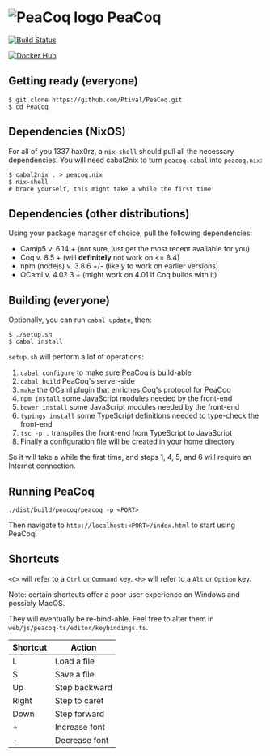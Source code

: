 ![PeaCoq logo](http://goto.ucsd.edu/~vrobert/peacoq.png) PeaCoq
===============================================================

[![Build Status](https://travis-ci.org/Ptival/PeaCoq.svg)](https://travis-ci.org/Ptival/PeaCoq)

[![Docker Hub](http://goto.ucsd.edu/~vrobert/docker.png)](https://hub.docker.com/r/ptival/peacoq/)

Getting ready (everyone)
------------------------

```
$ git clone https://github.com/Ptival/PeaCoq.git
$ cd PeaCoq
```

Dependencies (NixOS)
--------------------

For all of you 1337 hax0rz, a `nix-shell` should pull all the necessary dependencies.
You will need cabal2nix to turn `peacoq.cabal` into `peacoq.nix`:

```
$ cabal2nix . > peacoq.nix
$ nix-shell
# brace yourself, this might take a while the first time!
```

Dependencies (other distributions)
----------------------------------

Using your package manager of choice, pull the following dependencies:

* Camlp5       v. 6.14   +   (not sure, just get the most recent available for you)
* Coq          v. 8.5    +   (will **definitely** not work on <= 8.4)
* npm (nodejs) v. 3.8.6  +/- (likely to work on earlier versions)
* OCaml        v. 4.02.3 +   (might work on 4.01 if Coq builds with it)

Building (everyone)
-------------------

Optionally, you can run `cabal update`, then:

```
$ ./setup.sh
$ cabal install
```

`setup.sh` will perform a lot of operations:
1. `cabal configure` to make sure PeaCoq is build-able
2. `cabal build` PeaCoq's server-side
3. `make` the OCaml plugin that enriches Coq's protocol for PeaCoq
4. `npm install` some JavaScript modules needed by the front-end
5. `bower install` some JavaScript modules needed by the front-end
6. `typings install` some TypeScript definitions needed to type-check the front-end
7. `tsc -p .` transpiles the front-end from TypeScript to JavaScript
8. Finally a configuration file will be created in your home directory

So it will take a while the first time, and steps 1, 4, 5, and 6 will
require an Internet connection.

Running PeaCoq
--------------

```
./dist/build/peacoq/peacoq -p <PORT>
```

Then navigate to `http://localhost:<PORT>/index.html` to start using PeaCoq!

Shortcuts
---------

`<C>` will refer to a `Ctrl` or `Command` key.
`<M>` will refer to a `Alt` or `Option` key.

Note: certain shortcuts offer a poor user experience on Windows and possibly MacOS.

They will eventually be re-bind-able. Feel free to alter them in
`web/js/peacoq-ts/editor/keybindings.ts`.

| Shortcut      | Action        |
| ------------- | ------------- |
| <C> <M> L     | Load a file   |
| <C> <M> S     | Save a file   |
| <C> <M> Up    | Step backward |
| <C> <M> Right | Step to caret |
| <C> <M> Down  | Step forward  |
| <C> <M> +     | Increase font |
| <C> <M> -     | Decrease font |
